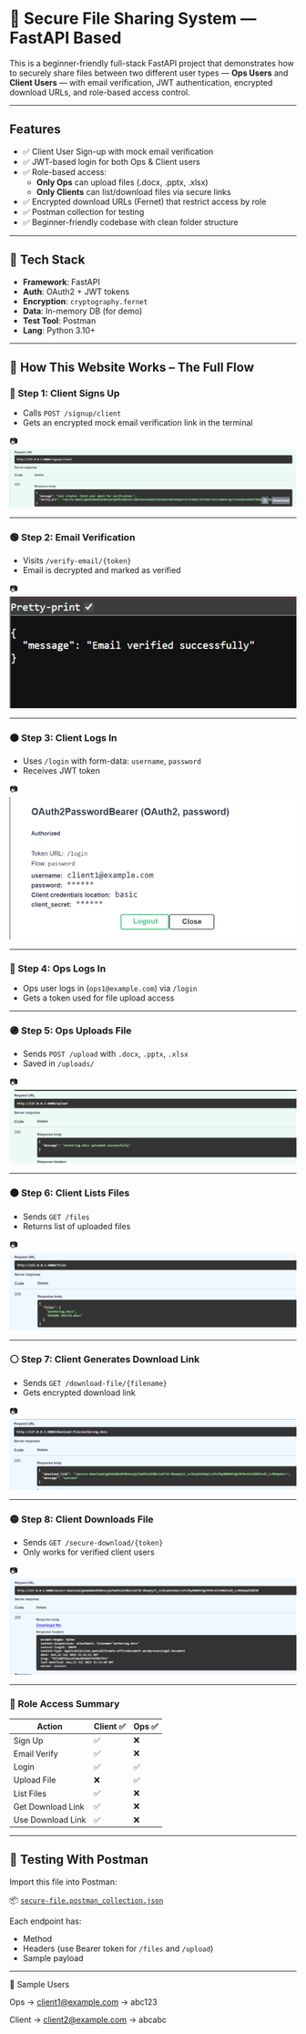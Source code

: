 # 🔐 Secure File Sharing System — FastAPI Based

This is a beginner-friendly full-stack FastAPI project that demonstrates how to securely share files between two different user types — **Ops Users** and **Client Users** — with email verification, JWT authentication, encrypted download URLs, and role-based access control.

---

##  Features

- ✅ Client User Sign-up with mock email verification
- ✅ JWT-based login for both Ops & Client users
- ✅ Role-based access:
  - **Only Ops** can upload files (.docx, .pptx, .xlsx)
  - **Only Clients** can list/download files via secure links
- ✅ Encrypted download URLs (Fernet) that restrict access by role
- ✅ Postman collection for testing
- ✅ Beginner-friendly codebase with clean folder structure

---

## 🧠 Tech Stack

- **Framework**: FastAPI
- **Auth**: OAuth2 + JWT tokens
- **Encryption**: `cryptography.fernet`
- **Data**: In-memory DB (for demo)
- **Test Tool**: Postman
- **Lang**: Python 3.10+

---

## 🧭 How This Website Works – The Full Flow

### 🔵 Step 1: Client Signs Up  
- Calls `POST /signup/client`  
- Gets an encrypted mock email verification link in the terminal  

📷 ![Client Signup](assets/signup.png)

---

### 🟢 Step 2: Email Verification  
- Visits `/verify-email/{token}`  
- Email is decrypted and marked as verified  

📷 ![Email Verified](assets/verify_email.png)

---

### 🟠 Step 3: Client Logs In  
- Uses `/login` with form-data: `username`, `password`  
- Receives JWT token  

📷 ![Login](assets/Login.png)

---

### 🔴 Step 4: Ops Logs In  
- Ops user logs in (`ops1@example.com`) via `/login`  
- Gets a token used for file upload access

---

### 🟣 Step 5: Ops Uploads File  
- Sends `POST /upload` with `.docx`, `.pptx`, `.xlsx`  
- Saved in `/uploads/`

📷 ![Upload File](assets/upload_file.png)

---

### 🟤 Step 6: Client Lists Files  
- Sends `GET /files`  
- Returns list of uploaded files  

📷 ![List Files](assets/list_files.png)

---

### ⚪ Step 7: Client Generates Download Link  
- Sends `GET /download-file/{filename}`  
- Gets encrypted download link  

📷 ![Download Link](assets/generate_download_link.png)

---

### 🟡 Step 8: Client Downloads File  
- Sends `GET /secure-download/{token}`  
- Only works for verified client users  

📷 ![Secure Download](assets/secure_download.png)

---

### 🎯 Role Access Summary

| Action               | Client ✅ | Ops ✅ |
|----------------------|-----------|--------|
| Sign Up              | ✅         | ❌     |
| Email Verify         | ✅         | ❌     |
| Login                | ✅         | ✅     |
| Upload File          | ❌         | ✅     |
| List Files           | ✅         | ❌     |
| Get Download Link    | ✅         | ❌     |
| Use Download Link    | ✅         | ❌     |

---

## 🧪 Testing With Postman

Import this file into Postman:

📦 [`secure-file.postman_collection.json`](./secure-file.postman_collection.json)

Each endpoint has:
- Method
- Headers (use Bearer token for `/files` and `/upload`)
- Sample payload

---

🔐 Sample Users

Ops	-> client1@example.com	-> abc123

Client	-> client2@example.com	-> abcabc

